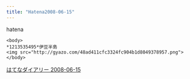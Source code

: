 ```yaml
---
title: "Hatena2008-06-15"
---
```


hatena

```
<body>
*1213535495*伊豆半島
<img src="http://gyazo.com/48ad411cfc3324fc904b1d8049378957.png">
</body>
```


[はてなダイアリー 2008-06-15](https://nishiohirokazu.hatenadiary.org/archive/2008/06/15)